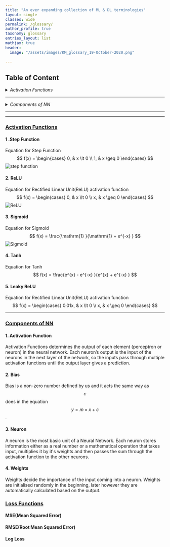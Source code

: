 ```yaml
---
title: "An ever expanding collection of ML & DL terminologies"
layout: single
classes: wide
permalink: /glossary/
author_profile: true
taxonomy: glossary
entries_layout: list
mathjax: true
header:
  image: "/assets/images/KM_glossary_19-October-2020.png"
  
---
```



<!-- <details>
<summary>1. Activation Functions </summary>
<br>
[ReLU](#relu)
<br>
[Sigmoid](#sigmoid)
<br>
[Tanh](#tanh)
<br>
</details> -->
## Table of Content

<details>
<summary>
<i>Activation Functions </i>
</summary>
<a href="https://aknottymathematician.github.io/glossary/#1-step-function">
Step Function</a>
<br>
<a href="https://aknottymathematician.github.io/glossary/#2-relu">
ReLU</a>
<br>
<a href="https://aknottymathematician.github.io/glossary/#3-sigmoid">
Sigmoid</a>
<br>
<a href="https://aknottymathematician.github.io/glossary/#4-tanh">
Tanh</a>
<br>
<a href="https://aknottymathematician.github.io/glossary/#5-leaky-relu">
Leaky ReLU</a>
<br>
</details>

---

<details>
<summary>
<i>Components of NN </i>
</summary>
<a href="https://aknottymathematician.github.io/glossary/#1-activation-function">
Activation Function</a>
<br>
<a href="https://aknottymathematician.github.io/glossary/#2-bias">
Bias</a>
<br>
<a href="https://aknottymathematician.github.io/glossary/#3-neuron">
Neuron</a>
<br>
<a href="https://aknottymathematician.github.io/glossary/#4-weights">
Weights</a>
<br>
</details>

---

---

<!-- 1. [Example](#example)
2. [Example2](#example2)
3. [Third Example](#third-example)
4. [Fourth Example](#fourth-examplehttpwwwfourthexamplecom)


## Example
## Example2
## Third Example
## [Fourth Example](http://www.fourthexample.com)  -->

### <ins>Activation Functions</ins>

#### 1 .Step Function

Equation for Step Function
$$ f(x) =
\begin{cases}
0,  & x \lt 0 \\
1, & x \geq 0 
\end{cases} $$
<img src="{{ site.url }}{{ site.baseurl }}/assets/images/step_function.png" alt="step function">


#### 2. ReLU

Equation for Rectified Linear Unit(ReLU) activation function
$$  f(x) =
\begin{cases}
0,  & x \lt 0 \\
x, & x \geq 0 
\end{cases} $$
<img src="{{ site.url }}{{ site.baseurl }}/assets/images/ReLU.png" alt="ReLU">


#### 3. Sigmoid

Equation for Sigmoid
$$ f(x) =  \frac{\mathrm{1} }{\mathrm{1} + e^{-x} }  $$ 
<img src="{{ site.url }}{{ site.baseurl }}/assets/images/sigmoid.png" alt="Sigmoid">

#### 4. Tanh

Equation for Tanh
$$ f(x) =  \frac{e^{x} - e^{-x} }{e^{x} + e^{-x} }  $$ 


#### 5. Leaky ReLU

Equation for Rectified Linear Unit(ReLU) activation function
$$  f(x) =
\begin{cases}
0.01x,  & x \lt 0 \\
x, & x \geq 0 
\end{cases} $$

---

### <ins>Components of NN</ins>

#### 1. Activation Function

Activation Functions determines the output of each element (perceptron or neuron) in the neural network. Each neuron’s output is the input of the neurons in the next layer of the network, so the inputs pass through multiple activation functions until the output layer gives a prediction.

#### 2. Bias

Bias is a non-zero number defined by us and it acts the same way as $$c$$ does in the equation $$y = m\times x + c$$.

#### 3. Neuron

A neuron is the most basic unit of a Neural Network. Each neuron stores information either as a real number or a mathematical operation that takes input, multiplies it by it's weights and then passes the sum through the activation function to the other neurons.


#### 4. Weights

Weights decide the importance of the input coming into a neuron. Weights are initialised randomly in the beginning, later however they are automatically calculated based on the output.

### <ins>Loss Functions</ins>

#### MSE(Mean Squared Error)

#### RMSE(Root Mean Squared Error)

#### Log Loss